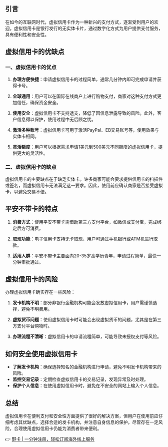 ## 引言
在如今的互联网时代，虚拟信用卡作为一种新兴的支付方式，逐渐受到用户的欢迎。虚拟信用卡是银行发行的无实体卡片，通过数字化方式为用户提供支付服务，具有便利性和安全性。

## 虚拟信用卡的优缺点

### 一、虚拟信用卡的优点

1. **办理方便快捷**：申请虚拟信用卡的过程简单，通常几分钟内即可完成申请并获得卡号。
   
2. **全球通用**：用户可以在国际在线商户上进行购物支付，商家对这种支付方式更加信任，确保资金安全。

3. **使用安全**：虚拟信用卡不支持透支，降低了因信息泄露导致的风险。此外，客户信息得以保护，使用过程中无后顾之忧。

4. **激活多种账号**：虚拟信用卡可用于激活PayPal、EB交易账号等，使用效果与实体卡相同。

5. **灵活额度**：用户可以根据需求申请1美元到500美元不同额度的虚拟信用卡，提供更大的灵活性。

### 二、虚拟信用卡的缺点

虚拟信用卡的主要缺点在于缺乏实体卡。许多商家可能会要求提供信用卡的扫描件或签名，而虚拟信用卡无法满足这一要求。因此，使用前应确认商家是否接受虚拟卡，以避免交易不便。

## 平安不带卡的特点

1. **消费方式**：使用平安不带卡需借助第三方支付平台，如微信或支付宝，完成绑定后方可消费。

2. **取现功能**：电子信用卡支持无卡取现，用户可通过手机银行或ATM机进行取款。

3. **适用人群**：平安不带卡主要面向20-35岁高学历青年，申请过程简单，最快一分钟审批通过。

## 虚拟信用卡的风险

办理虚拟信用卡确实存在一些风险：

1. **发卡机构不明**：部分非银行金融机构可能会发放虚拟信用卡，用户需谨慎选择，避免不明费用。

2. **虚拟货币问题**：使用虚拟信用卡时可能会出现虚拟货币的问题，尤其是在第三方支付平台购物时。

3. **办理流程不清晰**：虚拟信用卡的申请流程简单，可能导致未授权支付等风险。

## 如何安全使用虚拟信用卡

- **了解发卡机构**：确保选择知名的金融机构进行申请，避免不明发卡机构带来的风险。
- **监控交易记录**：定期检查虚拟信用卡的交易记录，发现异常及时处理。
- **保护个人信息**：在使用虚拟信用卡时，避免在不安全的网站上输入个人信息。

## 总结

虚拟信用卡在便利支付和安全性方面提供了很好的解决方案，但用户在使用前应仔细考虑其优缺点，选择合适的发卡机构，并注意自身信息的保护。尽管存在一定风险，合理使用虚拟信用卡仍能为消费者带来便利。

👉 [野卡 | 一分钟注册，轻松订阅海外线上服务](https://bit.ly/bewildcard)